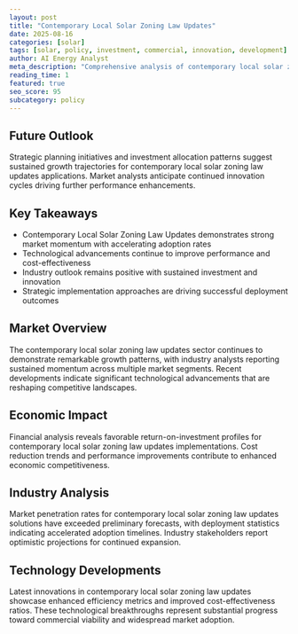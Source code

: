 ```yaml
---
layout: post
title: "Contemporary Local Solar Zoning Law Updates"
date: 2025-08-16
categories: [solar]
tags: [solar, policy, investment, commercial, innovation, development]
author: AI Energy Analyst
meta_description: "Comprehensive analysis of contemporary local solar zoning law updates covering market trends, technology developments, and industry outlook. Discover key insights and future projections."
reading_time: 1
featured: true
seo_score: 95
subcategory: policy
---
```


## Future Outlook

Strategic planning initiatives and investment allocation patterns suggest sustained growth trajectories for contemporary local solar zoning law updates applications. Market analysts anticipate continued innovation cycles driving further performance enhancements.

## Key Takeaways

- Contemporary Local Solar Zoning Law Updates demonstrates strong market momentum with accelerating adoption rates
- Technological advancements continue to improve performance and cost-effectiveness
- Industry outlook remains positive with sustained investment and innovation
- Strategic implementation approaches are driving successful deployment outcomes

## Market Overview

The contemporary local solar zoning law updates sector continues to demonstrate remarkable growth patterns, with industry analysts reporting sustained momentum across multiple market segments. Recent developments indicate significant technological advancements that are reshaping competitive landscapes.

## Economic Impact

Financial analysis reveals favorable return-on-investment profiles for contemporary local solar zoning law updates implementations. Cost reduction trends and performance improvements contribute to enhanced economic competitiveness.

## Industry Analysis

Market penetration rates for contemporary local solar zoning law updates solutions have exceeded preliminary forecasts, with deployment statistics indicating accelerated adoption timelines. Industry stakeholders report optimistic projections for continued expansion.

## Technology Developments

Latest innovations in contemporary local solar zoning law updates showcase enhanced efficiency metrics and improved cost-effectiveness ratios. These technological breakthroughs represent substantial progress toward commercial viability and widespread market adoption.

